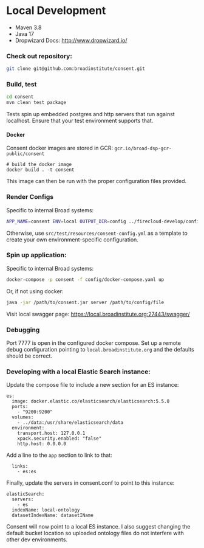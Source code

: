 # Local Development

* Maven 3.8
* Java 17
* Dropwizard Docs: http://www.dropwizard.io/

### Check out repository:

```bash
git clone git@github.com:broadinstitute/consent.git
```

### Build, test

```bash
cd consent
mvn clean test package 
```

Tests spin up embedded postgres and http servers that run against localhost.
Ensure that your test environment supports that.

#### Docker

Consent docker images are stored in GCR: `gcr.io/broad-dsp-gcr-public/consent`

```
# build the docker image
docker build . -t consent
```

This image can then be run with the proper configuration files provided.

### Render Configs

Specific to internal Broad systems:

```bash
APP_NAME=consent ENV=local OUTPUT_DIR=config ../firecloud-develop/configure.rb
```

Otherwise, use `src/test/resources/consent-config.yml` as a template to
create your own environment-specific configuration.

### Spin up application:

Specific to internal Broad systems:

```bash
docker-compose -p consent -f config/docker-compose.yaml up
```

Or, if not using docker:

```bash
java -jar /path/to/consent.jar server /path/to/config/file
```

Visit local swagger page: https://local.broadinstitute.org:27443/swagger/

### Debugging

Port 7777 is open in the configured docker compose.
Set up a remote debug configuration pointing to `local.broadinstitute.org`
and the defaults should be correct.

### Developing with a local Elastic Search instance:

Update the compose file to include a new section for an ES instance:

```
es:
  image: docker.elastic.co/elasticsearch/elasticsearch:5.5.0
  ports:
    - "9200:9200"
  volumes:
    - ../data:/usr/share/elasticsearch/data
  environment:
    transport.host: 127.0.0.1
    xpack.security.enabled: "false"
    http.host: 0.0.0.0
```

Add a line to the `app` section to link to that:

```
  links:
    - es:es
```

Finally, update the servers in consent.conf to point to this instance:

```
elasticSearch:
  servers:
    - es
  indexName: local-ontology    
  datasetIndexName: datasetIName
```

Consent will now point to a local ES instance.
I also suggest changing the default bucket location so uploaded
ontology files do not interfere with other dev environments.

